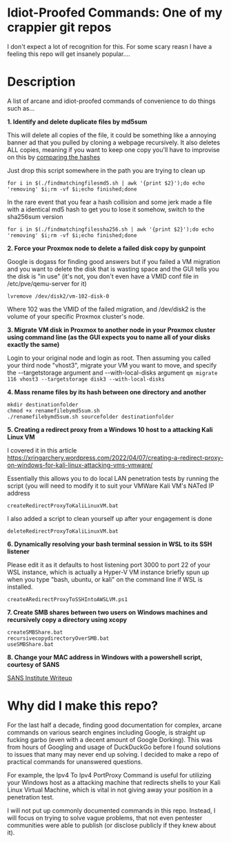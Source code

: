 # Idiot-Proofed Commands: One of my crappier git repos

I don't expect a lot of recognition for this. For some scary reasn I have a feeling this repo will get insanely popular....

# Description

A list of arcane and idiot-proofed commands of convenience to do things such as...

**1. Identify and delete duplicate files by md5sum**

This will delete all copies of the file, it could be something like a annoying banner ad that you pulled by cloning a webpage recursively. It also deletes ALL copies, meaning if you want to keep one copy you'll have to improvise on this by <a href="https://superuser.com/questions/1363200/remove-duplicate-files-by-comparing-them-with-md5-recursively">comparing the hashes</a>

Just drop this script somewhere in the path you are trying to clean up

```for i in $(./findmatchingfilesmd5.sh | awk '{print $2}');do echo 'removing' $i;rm -vf $i;echo finished;done```

In the rare event that you fear a hash collision and some jerk made a file with a identical md5 hash to get you to lose it somehow, switch to the sha256sum version

```
for i in $(./findmatchingfilessha256.sh | awk '{print $2}');do echo 'removing' $i;rm -vf $i;echo finished;done
```

**2. Force your Proxmox node to delete a failed disk copy by gunpoint**

Google is dogass for finding good answers but if you failed a VM migration and you want to delete the disk that is wasting space and the GUI tells you the disk is "in use" (it's not, you don't even have a VMID conf file in /etc/pve/qemu-server for it)

```lvremove /dev/disk2/vm-102-disk-0```

Where 102 was the VMID of the failed migration, and /dev/disk2 is the volume of your specific Proxmox cluster's node.

**3. Migrate VM disk in Proxmox to another node in your Proxmox cluster using command line (as the GUI expects you to name all of your disks exactly the same)**

Login to your original node and login as root. Then assuming you called your third node "vhost3", migrate your VM you want to move, and specify the --targetstorage argument and --with-local-disks argument
`qm migrate 116 vhost3 --targetstorage disk3 --with-local-disks`

**4. Mass rename files by its hash between one directory and another**

```
mkdir destinationfolder
chmod +x renamefilebymd5sum.sh
./renamefilebymd5sum.sh sourcefolder destinationfolder
```

**5. Creating a redirect proxy from a Windows 10 host to a attacking Kali Linux VM**

I covered it in this article https://xringarchery.wordpress.com/2022/04/07/creating-a-redirect-proxy-on-windows-for-kali-linux-attacking-vms-vmware/

Essentially this allows you to do local LAN penetration tests by running the script (you will need to modify it to suit your VMWare Kali VM's NATed IP address

`createRedirectProxyToKaliLinuxVM.bat`

I also added a script to clean yourself up after your engagement is done

`deleteRedirectProxyToKaliLinuxVM.bat`

**6. Dynamically resolving your bash terminal session in WSL to its SSH listener**

Please edit it as it defaults to host listening port 3000 to port 22 of your WSL instance, which is actually a Hyper-V VM instance briefly spun up when you type "bash, ubuntu, or kali" on the command line if WSL is installed.

`createARedirectProxyToSSHIntoAWSLVM.ps1`

**7. Create SMB shares between two users on Windows machines and recursively copy a directory using xcopy**

```
createSMBShare.bat
recursivecopydirectoryOverSMB.bat
useSMBShare.bat
```

**8. Change your MAC address in Windows with a powershell script, courtesy of SANS**

<a href="https://www.sans.org/blog/change-random-mac-address-in-windows-with-powershell-script/">SANS Institute Writeup</a>

# Why did I make this repo?

For the last half a decade, finding good documentation for complex, arcane commands on various search engines including Google, is straight up fucking garbo (even with a decent amount of Google Dorking). This was from hours of Googling and usage of DuckDuckGo before I found solutions to issues that many may never end up solving. I decided to make a repo of practical commands for unanswered questions.


For example, the Ipv4 To Ipv4 PortProxy Command is useful for utilizing your Windows host as a attacking machine that redirects shells to your Kali Linux Virtual Machine, which is vital in not giving away your position in a penetration test.

I will not put up commonly documented commands in this repo. Instead, I will focus on trying to solve vague problems, that not even pentester communities were able to publish (or disclose publicly if they knew about it).
